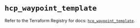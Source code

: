 # `hcp_waypoint_template`

Refer to the Terraform Registry for docs: [`hcp_waypoint_template`](https://registry.terraform.io/providers/hashicorp/hcp/0.103.0/docs/resources/waypoint_template).
